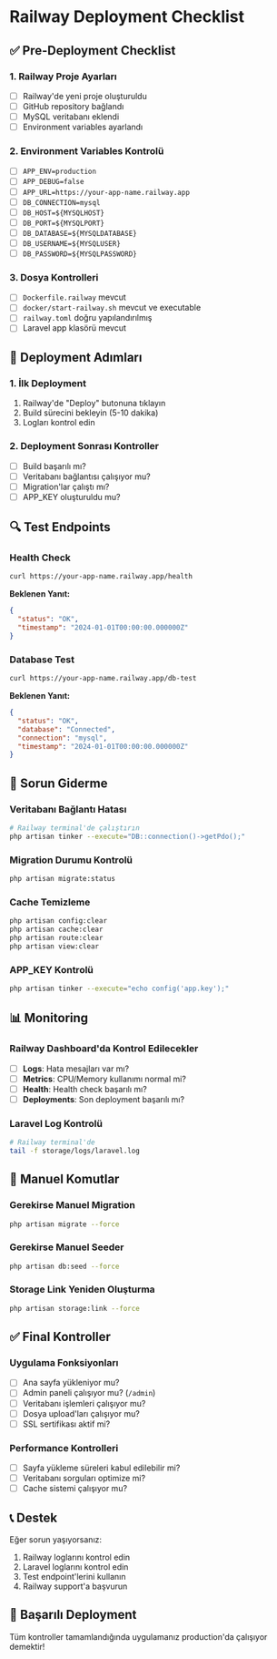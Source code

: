 # Railway Deployment Checklist

## ✅ Pre-Deployment Checklist

### 1. Railway Proje Ayarları
- [ ] Railway'de yeni proje oluşturuldu
- [ ] GitHub repository bağlandı
- [ ] MySQL veritabanı eklendi
- [ ] Environment variables ayarlandı

### 2. Environment Variables Kontrolü
- [ ] `APP_ENV=production`
- [ ] `APP_DEBUG=false`
- [ ] `APP_URL=https://your-app-name.railway.app`
- [ ] `DB_CONNECTION=mysql`
- [ ] `DB_HOST=${MYSQLHOST}`
- [ ] `DB_PORT=${MYSQLPORT}`
- [ ] `DB_DATABASE=${MYSQLDATABASE}`
- [ ] `DB_USERNAME=${MYSQLUSER}`
- [ ] `DB_PASSWORD=${MYSQLPASSWORD}`

### 3. Dosya Kontrolleri
- [ ] `Dockerfile.railway` mevcut
- [ ] `docker/start-railway.sh` mevcut ve executable
- [ ] `railway.toml` doğru yapılandırılmış
- [ ] Laravel app klasörü mevcut

## 🚀 Deployment Adımları

### 1. İlk Deployment
1. Railway'de "Deploy" butonuna tıklayın
2. Build sürecini bekleyin (5-10 dakika)
3. Logları kontrol edin

### 2. Deployment Sonrası Kontroller
- [ ] Build başarılı mı?
- [ ] Veritabanı bağlantısı çalışıyor mu?
- [ ] Migration'lar çalıştı mı?
- [ ] APP_KEY oluşturuldu mu?

## 🔍 Test Endpoints

### Health Check
```bash
curl https://your-app-name.railway.app/health
```
**Beklenen Yanıt:**
```json
{
  "status": "OK",
  "timestamp": "2024-01-01T00:00:00.000000Z"
}
```

### Database Test
```bash
curl https://your-app-name.railway.app/db-test
```
**Beklenen Yanıt:**
```json
{
  "status": "OK",
  "database": "Connected",
  "connection": "mysql",
  "timestamp": "2024-01-01T00:00:00.000000Z"
}
```

## 🐛 Sorun Giderme

### Veritabanı Bağlantı Hatası
```bash
# Railway terminal'de çalıştırın
php artisan tinker --execute="DB::connection()->getPdo();"
```

### Migration Durumu Kontrolü
```bash
php artisan migrate:status
```

### Cache Temizleme
```bash
php artisan config:clear
php artisan cache:clear
php artisan route:clear
php artisan view:clear
```

### APP_KEY Kontrolü
```bash
php artisan tinker --execute="echo config('app.key');"
```

## 📊 Monitoring

### Railway Dashboard'da Kontrol Edilecekler
- [ ] **Logs**: Hata mesajları var mı?
- [ ] **Metrics**: CPU/Memory kullanımı normal mi?
- [ ] **Health**: Health check başarılı mı?
- [ ] **Deployments**: Son deployment başarılı mı?

### Laravel Log Kontrolü
```bash
# Railway terminal'de
tail -f storage/logs/laravel.log
```

## 🔧 Manuel Komutlar

### Gerekirse Manuel Migration
```bash
php artisan migrate --force
```

### Gerekirse Manuel Seeder
```bash
php artisan db:seed --force
```

### Storage Link Yeniden Oluşturma
```bash
php artisan storage:link --force
```

## ✅ Final Kontroller

### Uygulama Fonksiyonları
- [ ] Ana sayfa yükleniyor mu?
- [ ] Admin paneli çalışıyor mu? (`/admin`)
- [ ] Veritabanı işlemleri çalışıyor mu?
- [ ] Dosya upload'ları çalışıyor mu?
- [ ] SSL sertifikası aktif mi?

### Performance Kontrolleri
- [ ] Sayfa yükleme süreleri kabul edilebilir mi?
- [ ] Veritabanı sorguları optimize mi?
- [ ] Cache sistemi çalışıyor mu?

## 📞 Destek

Eğer sorun yaşıyorsanız:
1. Railway loglarını kontrol edin
2. Laravel loglarını kontrol edin
3. Test endpoint'lerini kullanın
4. Railway support'a başvurun

## 🎉 Başarılı Deployment

Tüm kontroller tamamlandığında uygulamanız production'da çalışıyor demektir!
